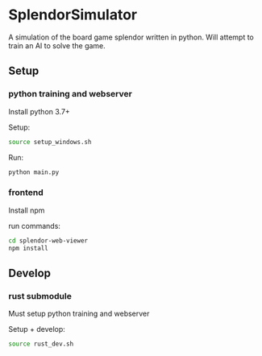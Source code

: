 # SplendorSimulator
A simulation of the board game splendor written in python. Will attempt to train an AI to solve the game.

## Setup

### python training and webserver
Install python 3.7+

Setup:
```bash
source setup_windows.sh
```

Run:
```bash
python main.py
```

### frontend

Install npm

run commands:
```bash
cd splendor-web-viewer
npm install
```

## Develop

### rust submodule

Must setup python training and webserver

Setup + develop:
```bash
source rust_dev.sh
```